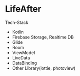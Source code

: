 # LifeAfter
Tech-Stack
  - Kotlin
  - Firebase Storage, Realtime DB
  - Glide
  - Room
  - ViewModel
  - LiveData
  - DataBinding
  - Other Library(lottie, photoview)
  
